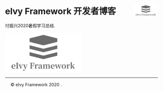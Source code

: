 # <div style="height:40px"><div style="float:left">eIvy Framework 开发者博客</div> <div style="float:right"><img width="80" height="40" src="../../Logo.png"></img></div></div>

付振兴2020暑假学习总结.

<img src="../Photo/Logo.png"/>

---
&emsp; &copy; eIvy Framework 2020
.
